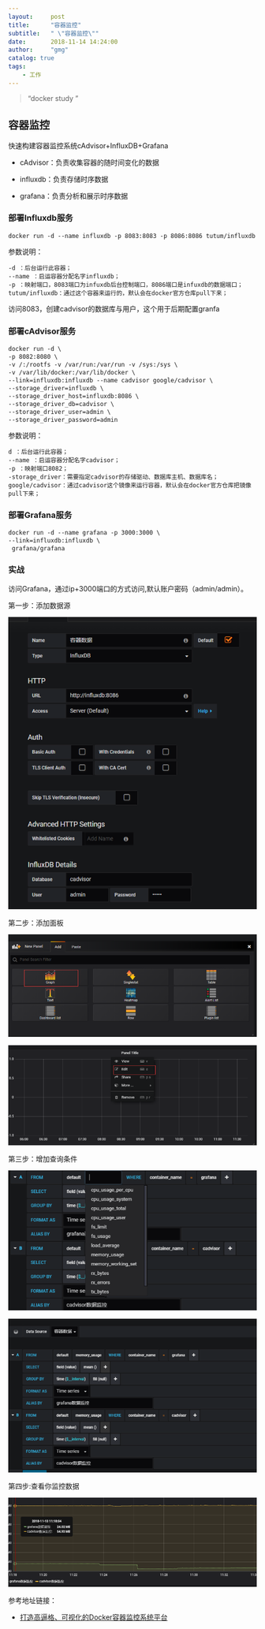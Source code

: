 ```yaml
---
layout:     post
title:      "容器监控"
subtitle:   " \"容器监控\""
date:       2018-11-14 14:24:00
author:     "gmg"
catalog: true
tags:
    - 工作
---
```


> “docker study ”

## 容器监控
快速构建容器监控系统cAdvisor+InfluxDB+Grafana

- cAdvisor：负责收集容器的随时间变化的数据

- influxdb：负责存储时序数据

- grafana：负责分析和展示时序数据

### 部署Influxdb服务
```
docker run -d --name influxdb -p 8083:8083 -p 8086:8086 tutum/influxdb
```
参数说明：
```
-d ：后台运行此容器；
--name ：启运容器分配名字influxdb；
-p ：映射端口，8083端口为infuxdb后台控制端口，8086端口是infuxdb的数据端口；
tutum/influxdb：通过这个容器来运行的，默认会在docker官方仓库pull下来；
```
访问8083，创建cadvisor的数据库与用户，这个用于后期配置granfa

### 部署cAdvisor服务
```
docker run -d \
-p 8082:8080 \
-v /:/rootfs -v /var/run:/var/run -v /sys:/sys \
-v /var/lib/docker:/var/lib/docker \
--link=influxdb:influxdb --name cadvisor google/cadvisor \
--storage_driver=influxdb \
--storage_driver_host=influxdb:8086 \
--storage_driver_db=cadvisor \
--storage_driver_user=admin \
--storage_driver_password=admin
```
参数说明：
```
d ：后台运行此容器；
--name ：启运容器分配名字cadvisor；
-p ：映射端口8082；
-storage_driver：需要指定cadvisor的存储驱动、数据库主机、数据库名；
google/cadvisor：通过cadvisor这个镜像来运行容器，默认会在docker官方仓库把镜像pull下来；
```
### 部署Grafana服务
```
docker run -d --name grafana -p 3000:3000 \
--link=influxdb:influxdb \
 grafana/grafana
```

### 实战

访问Grafana，通过ip+3000端口的方式访问,默认账户密码（admin/admin）。

第一步：添加数据源

![](https://github.com/gmg0829/Img/blob/master/dockerImg/gra-datadource.png?raw=true)

第二步：添加面板

![](https://github.com/gmg0829/Img/blob/master/dockerImg/add-panel.png?raw=true)


![](https://github.com/gmg0829/Img/blob/master/dockerImg/enter-panel.png?raw=true)

第三步：增加查询条件

![](https://github.com/gmg0829/Img/blob/master/dockerImg/add-query.png?raw=true)


![](https://github.com/gmg0829/Img/blob/master/dockerImg/success-panel.png?raw=true)


第四步:查看你监控数据

![](https://github.com/gmg0829/Img/blob/master/dockerImg/show-panel.png?raw=true)


参考地址链接：
- [打造高逼格、可视化的Docker容器监控系统平台](http://mp.weixin.qq.com/s?__biz=MzI0MDQ4MTM5NQ==&mid=2247486129&idx=1&sn=986d170f115071cbe676d211a0458008&chksm=e91b6fadde6ce6bb271dedda23acef2c031ee3bdd7d9e2034ceab9a9e2c65f2caa98932e9491&scene=21#wechat_redirect)